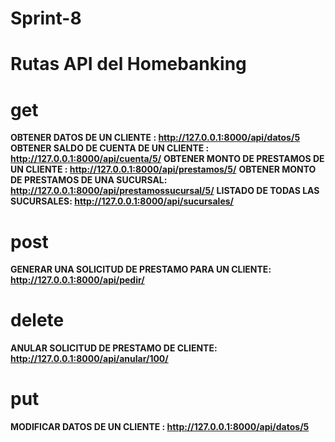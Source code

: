 # Sprint-8
# Rutas API del Homebanking

# get
**OBTENER DATOS DE UN CLIENTE : http://127.0.0.1:8000/api/datos/5**
**OBTENER SALDO DE CUENTA DE UN CLIENTE : http://127.0.0.1:8000/api/cuenta/5/**
**OBTENER MONTO DE PRESTAMOS DE UN CLIENTE : http://127.0.0.1:8000/api/prestamos/5/**
**OBTENER MONTO DE PRESTAMOS DE UNA SUCURSAL: http://127.0.0.1:8000/api/prestamossucursal/5/**
**LISTADO DE TODAS LAS SUCURSALES: http://127.0.0.1:8000/api/sucursales/**
# post
**GENERAR UNA SOLICITUD DE PRESTAMO PARA UN CLIENTE: http://127.0.0.1:8000/api/pedir/**
# delete
**ANULAR SOLICITUD DE PRESTAMO DE CLIENTE:  http://127.0.0.1:8000/api/anular/100/**
# put
**MODIFICAR DATOS DE UN CLIENTE : http://127.0.0.1:8000/api/datos/5**
